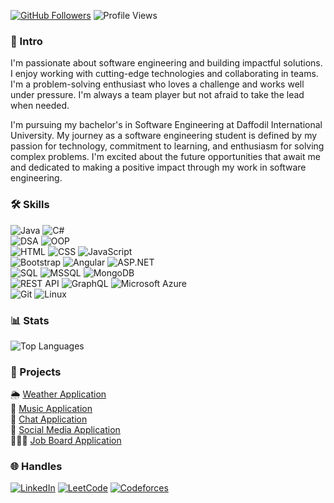 [![GitHub Followers](https://img.shields.io/github/followers/atikurajib?label=Followers&style=social)](https://github.com/atikurajib)
![Profile Views](https://komarev.com/ghpvc/?username=atikurajib&color=blue)

### 🤖 Intro
I'm passionate about software engineering and building impactful solutions. I enjoy working with cutting-edge technologies and collaborating in teams. I'm a problem-solving enthusiast who loves a challenge and works well under pressure. I'm always a team player but not afraid to take the lead when needed.

I'm pursuing my bachelor's in Software Engineering at Daffodil International University. My journey as a software engineering student is defined by my passion for technology, commitment to learning, and enthusiasm for solving complex problems. I'm excited about the future opportunities that await me and dedicated to making a positive impact through my work in software engineering.

### 🛠️ Skills
![Java](https://img.shields.io/badge/Java-Intermediate-0375b5?style=flat-square&logo=java&logoColor=white)
![C#](https://img.shields.io/badge/C%23-Expert-0375b5?style=flat-square&logo=c-sharp&logoColor=white)
</br>
![DSA](https://img.shields.io/badge/DSA-Intermediate-0375b5?style=flat-square&logo=codeforces&logoColor=white)
![OOP](https://img.shields.io/badge/OOP-Expert-0375b5?style=flat-square&logo=java&logoColor=white)
</br>
![HTML](https://img.shields.io/badge/HTML-Intermediate-0375b5?style=flat-square&logo=html5&logoColor=white)
![CSS](https://img.shields.io/badge/CSS-Intermediate-0375b5?style=flat-square&logo=css3&logoColor=white)
![JavaScript](https://img.shields.io/badge/JavaScript-Advanced-0375b5?style=flat-square&logo=javascript&logoColor=white)
</br>
![Bootstrap](https://img.shields.io/badge/Bootstrap-Expert-0375b5?style=flat-square&logo=bootstrap&logoColor=white)
![Angular](https://img.shields.io/badge/Angular-Expert-0375b5?style=flat-square&logo=angular&logoColor=white)
![ASP.NET](https://img.shields.io/badge/ASP.NET-Expert-0375b5?style=flat-square&logo=dotnet&logoColor=white)
</br>
![SQL](https://img.shields.io/badge/SQL-Advanced-0375b5?style=flat-square&logo=postgresql&logoColor=white)
![MSSQL](https://img.shields.io/badge/MSSQL-Advanced-0375b5?style=flat-square&logo=microsoft-sql-server&logoColor=white)
![MongoDB](https://img.shields.io/badge/MongoDB-Intermediate-0375b5?style=flat-square&logo=mongodb&logoColor=white)
</br>
![REST API](https://img.shields.io/badge/REST%20API-Intermediate-0375b5?style=flat-square&logo=rest&logoColor=white)
![GraphQL](https://img.shields.io/badge/GraphQL-Advanced-0375b5?style=flat-square&logo=graphql&logoColor=white)
![Microsoft Azure](https://img.shields.io/badge/Microsoft%20Azure-Advanced-0375b5?style=flat-square&logo=microsoft-azure&logoColor=white)
</br>
![Git](https://img.shields.io/badge/Git-Intermediate-0375b5?style=flat-square&logo=git&logoColor=white)
![Linux](https://img.shields.io/badge/Linux-Intermediate-0375b5?style=flat-square&logo=linux&logoColor=white)

### 📊 Stats
![Top Languages](https://github-readme-stats.vercel.app/api/top-langs/?username=atikurajib&layout=compact&theme=radical)

### 🚀 Projects
 🌦️ [Weather Application](https://github.com/atikurajib/) </br>
 🎵 [Music Application](https://github.com/atikurajib/) </br>
 📝 [Chat Application](https://github.com/atikurajib/) </br>
 📱 [Social Media Application](https://github.com/atikurajib/) </br>
 👨🏻‍💻 [Job Board Application](https://github.com/atikurajib/)

### 🌐 Handles
[![LinkedIn](https://img.shields.io/badge/LinkedIn-Connect-blue?style=flat&logo=linkedin)](https://www.linkedin.com/in/atikurajib)  [![LeetCode](https://img.shields.io/badge/LeetCode-Profile-blue?style=flat&logo=leetcode)](https://leetcode.com/atikurajib) [![Codeforces](https://img.shields.io/badge/Codeforces-Profile-blue?style=flat&logo=codeforces)](https://codeforces.com/profile/atikurajib)
